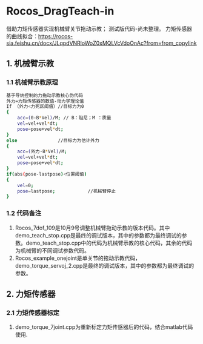 # Rocos_DragTeach-in
借助力矩传感器实现机械臂关节拖动示教；
测试版代码-尚未整理。
力矩传感器的曲线拟合：https://rocos-sia.feishu.cn/docx/JLqpdVNRloWoZ0xMQLVcVdoOnAc?from=from_copylink
## 1. 机械臂示教
### 1.1 机械臂示教原理
```bash
基于导纳控制的力拖动示教核心伪代码
外力=力矩传感器的数值-动力学理论值
If （外力<力死区阈值）//目标力为0
{
    acc=(0-B*Vel)/M; // B：阻尼；M ：质量
    vel=vel+vel*dt;
    pose=pose+vel*dt;
}
else               //目标力为估计外力
{
    acc=(外力-B*Vel)/M;
    vel=vel+vel*dt;
    pose=pose+vel*dt;
}
if(abs(pose-lastpose)<位置阈值)
{
    vel=0;
    pose=lastpose;            //机械臂停止
}
```
### 1.2 代码备注
1. Rocos_7dof_109是10月9号调整机械臂拖动示教的版本代码。其中demo_teach_stop.cpp是最终的调试版本，其中的参数都为最终调试的参数。demo_teach_stop.cpp中的代码为机械臂示教的核心代码，其余的代码为机械臂的不同调试参数代码。
2. Rocos_example_onejoint是单关节的拖动示教代码，demo_torque_servoj_2.cpp是最终的调试版本，其中的参数都为最终调试的参数。

## 2. 力矩传感器
### 2.1 力矩传感器标定
1. demo_torque_7joint.cpp为重新标定力矩传感器后的代码，结合matlab代码使用.


